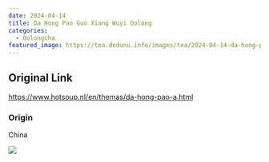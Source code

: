 ```yaml
---
date: 2024-04-14
title: Da Hong Pao Guo Xiang Wuyi Oolong
categories:
  - Oolongcha
featured_image: https://tea.dedunu.info/images/tea/2024-04-14-da-hong-pao-guo-xiang-1.jpeg
---
```


## Original Link

<https://www.hotsoup.nl/en/themas/da-hong-pao-a.html>

### Origin

China

![](https://tea.dedunu.info/images/tea/2024-04-14-da-hong-pao-guo-xiang-2.jpeg)